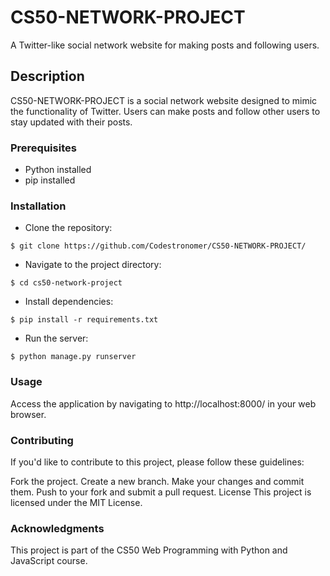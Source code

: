 # CS50-NETWORK-PROJECT
A Twitter-like social network website for making posts and following users.

## Description
CS50-NETWORK-PROJECT is a social network website designed to mimic the functionality of Twitter. Users can make posts and follow other users to stay updated with their posts.

### Prerequisites
- Python installed
- pip installed
### Installation
- Clone the repository:
```
$ git clone https://github.com/Codestronomer/CS50-NETWORK-PROJECT/
```
- Navigate to the project directory:
```
$ cd cs50-network-project
```
- Install dependencies:
```
$ pip install -r requirements.txt
```
- Run the server:
```
$ python manage.py runserver
```
### Usage
Access the application by navigating to http://localhost:8000/ in your web browser.

### Contributing
If you'd like to contribute to this project, please follow these guidelines:

Fork the project.
Create a new branch.
Make your changes and commit them.
Push to your fork and submit a pull request.
License
This project is licensed under the MIT License.

### Acknowledgments
This project is part of the CS50 Web Programming with Python and JavaScript course.

